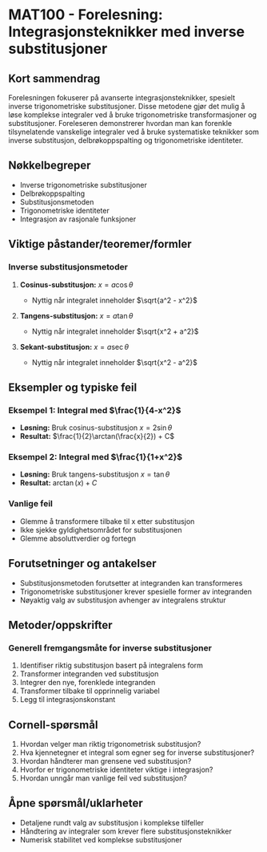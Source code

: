 # MAT100 - Forelesning: Integrasjonsteknikker med inverse substitusjoner

## Kort sammendrag
Forelesningen fokuserer på avanserte integrasjonsteknikker, spesielt inverse trigonometriske substitusjoner. Disse metodene gjør det mulig å løse komplekse integraler ved å bruke trigonometriske transformasjoner og substitusjoner. Foreleseren demonstrerer hvordan man kan forenkle tilsynelatende vanskelige integraler ved å bruke systematiske teknikker som inverse substitusjon, delbrøkoppspalting og trigonometriske identiteter.

## Nøkkelbegreper
- Inverse trigonometriske substitusjoner
- Delbrøkoppspalting
- Substitusjonsmetoden
- Trigonometriske identiteter
- Integrasjon av rasjonale funksjoner

## Viktige påstander/teoremer/formler

### Inverse substitusjonsmetoder
1. **Cosinus-substitusjon:** $x = a\cos\theta$
   - Nyttig når integralet inneholder $\sqrt{a^2 - x^2}$

2. **Tangens-substitusjon:** $x = a\tan\theta$
   - Nyttig når integralet inneholder $\sqrt{x^2 + a^2}$

3. **Sekant-substitusjon:** $x = a\sec\theta$
   - Nyttig når integralet inneholder $\sqrt{x^2 - a^2}$

## Eksempler og typiske feil

### Eksempel 1: Integral med $\frac{1}{4-x^2}$
- **Løsning:** Bruk cosinus-substitusjon $x = 2\sin\theta$
- **Resultat:** $\frac{1}{2}\arctan(\frac{x}{2}) + C$

### Eksempel 2: Integral med $\frac{1}{1+x^2}$
- **Løsning:** Bruk tangens-substitusjon $x = \tan\theta$
- **Resultat:** $\arctan(x) + C$

### Vanlige feil
- Glemme å transformere tilbake til x etter substitusjon
- Ikke sjekke gyldighetsområdet for substitusjonen
- Glemme absoluttverdier og fortegn

## Forutsetninger og antakelser
- Substitusjonsmetoden forutsetter at integranden kan transformeres
- Trigonometriske substitusjoner krever spesielle former av integranden
- Nøyaktig valg av substitusjon avhenger av integralens struktur

## Metoder/oppskrifter

### Generell fremgangsmåte for inverse substitusjoner
1. Identifiser riktig substitusjon basert på integralens form
2. Transformer integranden ved substitusjon
3. Integrer den nye, forenklede integranden
4. Transformer tilbake til opprinnelig variabel
5. Legg til integrasjonskonstant

## Cornell-spørsmål
1. Hvordan velger man riktig trigonometrisk substitusjon?
2. Hva kjennetegner et integral som egner seg for inverse substitusjoner?
3. Hvordan håndterer man grensene ved substitusjon?
4. Hvorfor er trigonometriske identiteter viktige i integrasjon?
5. Hvordan unngår man vanlige feil ved substitusjon?

## Åpne spørsmål/uklarheter
- Detaljene rundt valg av substitusjon i komplekse tilfeller
- Håndtering av integraler som krever flere substitusjonsteknikker
- Numerisk stabilitet ved komplekse substitusjoner